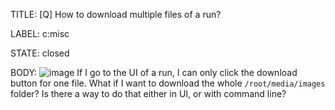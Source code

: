 TITLE:
[Q] How to download multiple files of a run?

LABEL:
c:misc

STATE:
closed

BODY:
![image](https://user-images.githubusercontent.com/40518028/179366606-6ab3bc8c-b5c2-4889-ac35-c49970727a29.png)
If I go to the UI of a run, I can only click the download button for one file. What if I want to download the whole `/root/media/images` folder? Is there a way to do that either in UI, or with command line?

